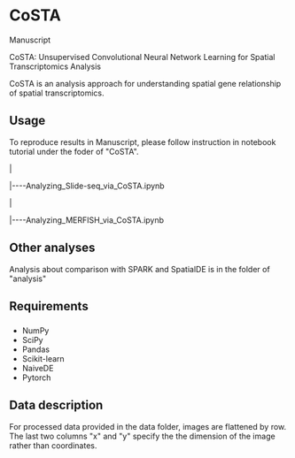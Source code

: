 # CoSTA

Manuscript

CoSTA: Unsupervised Convolutional Neural Network Learning for Spatial Transcriptomics Analysis

CoSTA is an analysis approach for understanding spatial gene relationship of spatial transcriptomics. 

## Usage

To reproduce results in Manuscript, please follow instruction in notebook tutorial under the foder of "CoSTA".

  |
  
  
  |----Analyzing_Slide-seq_via_CoSTA.ipynb
  
  |
  
  |----Analyzing_MERFISH_via_CoSTA.ipynb

## Other analyses

Analysis about comparison with SPARK and SpatialDE is in the folder of "analysis"

## Requirements
  ###
  * NumPy
  * SciPy
  * Pandas
  * Scikit-learn
  * NaiveDE
  * Pytorch

## Data description
For processed data provided in the data folder, images are flattened by row. The last two columns "x" and "y" specify the the dimension of the image rather than coordinates.
